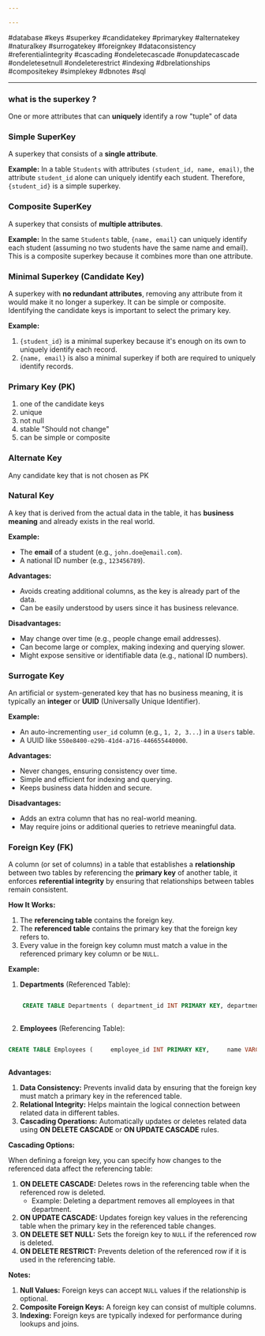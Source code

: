 ```yaml
---

---
```

#database #keys #superkey #candidatekey #primarykey #alternatekey #naturalkey #surrogatekey #foreignkey #dataconsistency #referentialintegrity #cascading #ondeletecascade #onupdatecascade #ondeletesetnull #ondeleterestrict #indexing #dbrelationships #compositekey #simplekey #dbnotes #sql

---

### what is the superkey ?
One or more attributes that can **uniquely** identify a row "tuple" of data

### Simple SuperKey
A superkey that consists of a **single attribute**.

**Example:** In a table `Students` with attributes `(student_id, name, email)`, the attribute `student_id` alone can uniquely identify each student. Therefore, `{student_id}` is a simple superkey.


### Composite SuperKey
A superkey that consists of **multiple attributes**.

**Example:** In the same `Students` table, `{name, email}` can uniquely identify each student (assuming no two students have the same name and email). This is a composite superkey because it combines more than one attribute.


### Minimal Superkey (Candidate Key)
A superkey with **no redundant attributes**, removing any attribute from it would make it no longer a superkey.
It can be simple or composite.
Identifying the candidate keys is important to select the primary key.

**Example:**

1. `{student_id}` is a minimal superkey because it's enough on its own to uniquely identify each record.
2. `{name, email}` is also a minimal superkey if both are required to uniquely identify records.

### Primary Key (PK)
1. one of the candidate keys
2. unique
3. not null
4. stable "Should not change"
5. can be simple or composite

### Alternate Key
Any candidate key that is not chosen as PK

### Natural Key
A key that is derived from the actual data in the table, it has **business meaning** and already exists in the real world.

**Example:** 
- The **email** of a student (e.g., `john.doe@email.com`).
- A national ID number (e.g., `123456789`).

**Advantages:**
- Avoids creating additional columns, as the key is already part of the data.
- Can be easily understood by users since it has business relevance.

**Disadvantages:**
- May change over time (e.g., people change email addresses).
- Can become large or complex, making indexing and querying slower.
- Might expose sensitive or identifiable data (e.g., national ID numbers).


### Surrogate Key
An artificial or system-generated key that has no business meaning, it is typically an **integer** or **UUID** (Universally Unique Identifier).

**Example:**
- An auto-incrementing `user_id` column (e.g., `1, 2, 3...`) in a `Users` table.
- A UUID like `550e8400-e29b-41d4-a716-446655440000`.

**Advantages:**
- Never changes, ensuring consistency over time.
- Simple and efficient for indexing and querying.
- Keeps business data hidden and secure.

**Disadvantages:**
- Adds an extra column that has no real-world meaning.
- May require joins or additional queries to retrieve meaningful data.


### Foreign Key (FK)
A column (or set of columns) in a table that establishes a **relationship** between two tables by referencing the **primary key** of another table, it enforces **referential integrity** by ensuring that relationships between tables remain consistent.

**How It Works:**
1. The **referencing table** contains the foreign key.
2. The **referenced table** contains the primary key that the foreign key refers to.
3. Every value in the foreign key column must match a value in the referenced primary key column or be `NULL`.

**Example:**

1. **Departments** (Referenced Table):

```sql

	CREATE TABLE Departments ( department_id INT PRIMARY KEY, department_name VARCHAR(100) );
	
```
    
2. **Employees** (Referencing Table):
    
```sql

CREATE TABLE Employees (     employee_id INT PRIMARY KEY,     name VARCHAR(100),     department_id INT,     FOREIGN KEY (department_id) REFERENCES Departments(department_id) );
    
```

**Advantages:**

1. **Data Consistency:** Prevents invalid data by ensuring that the foreign key must match a primary key in the referenced table.
2. **Relational Integrity:** Helps maintain the logical connection between related data in different tables.
3. **Cascading Operations:** Automatically updates or deletes related data using **ON DELETE CASCADE** or **ON UPDATE CASCADE** rules.

**Cascading Options:**

When defining a foreign key, you can specify how changes to the referenced data affect the referencing table:

1. **ON DELETE CASCADE:** Deletes rows in the referencing table when the referenced row is deleted.
    - Example: Deleting a department removes all employees in that department.
2. **ON UPDATE CASCADE:** Updates foreign key values in the referencing table when the primary key in the referenced table changes.
3. **ON DELETE SET NULL:** Sets the foreign key to `NULL` if the referenced row is deleted.
4. **ON DELETE RESTRICT:** Prevents deletion of the referenced row if it is used in the referencing table.

**Notes:**

1. **Null Values:** Foreign keys can accept `NULL` values if the relationship is optional.
2. **Composite Foreign Keys:** A foreign key can consist of multiple columns.
3. **Indexing:** Foreign keys are typically indexed for performance during lookups and joins.
